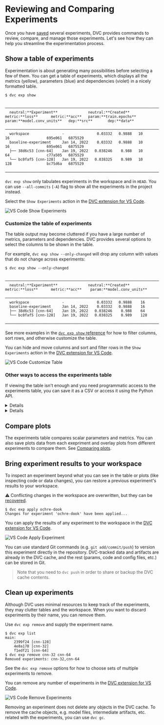 # Reviewing and Comparing Experiments

Once you have [saved] several experiments, DVC provides commands to review,
compare, and manage those experiments. Let's see how they can help you
streamline the experimentation process.

[saved]: /doc/user-guide/experiment-management#save-experiments

## Show a table of experiments

Experimentation is about generating many possibilities before selecting a few of
them. You can get a table of experiments, which displays all the metrics
(yellow), parameters (blue) and <abbr>dependencies</abbr> (violet) in a nicely
formatted table.

<toggle>

<tab title="DVC CLI">

```cli
$ dvc exp show
```

```dvctable
 ────────────────────────────────────────────────────────────────────────────────────────────────────────────────
  neutral:**Experiment**              neutral:**Created**            metric:**loss**      metric:**acc**   param:**train.epochs**   param:**model.conv_units**   dep:**src**       dep:**data**
 ────────────────────────────────────────────────────────────────────────────────────────────────────────────────
  workspace               -               0.03332   0.9888   10             16                 695e061   6875529
  baseline-experiment     Jan 14, 2022    0.03332   0.9888   10             16                 695e061   6875529
  ├── 38d6c53 [cnn-64]    Jan 19, 2022   0.038246    0.988   10             64                 c77a505   6875529
  └── bc0faf5 [cnn-128]   Jan 19, 2022   0.038325    0.989   10             128                bc75d6a   6875529
 ────────────────────────────────────────────────────────────────────────────────────────────────────────────────
```

`dvc exp show` only tabulates experiments in the workspace and in `HEAD`. You
can use `--all-commits` (`-A`) flag to show all the experiments in the project
instead.

</tab>

<tab title="VSCode Extension">

Select the `Show Experiments` action in the [DVC extension for VS Code].

![VS Code Show Experiments](/img/vscode-show-experiments.png)

</tab>

</toggle>

### Customize the table of experiments

The table output may become cluttered if you have a large number of metrics,
parameters and dependencies. DVC provides several options to select the columns
to be shown in the table.

<toggle>

<tab title="DVC CLI">

For example, `dvc exp show --only-changed` will drop any column with values that
do not change across experiments:

```cli
$ dvc exp show --only-changed
```

```dvctable
 ───────────────────────────────────────────────────────────────────────────────
  neutral:**Experiment**              neutral:**Created**            metric:**loss**      metric:**acc**    param:**model.conv_units**
 ───────────────────────────────────────────────────────────────────────────────
  workspace               -               0.03332   0.9888    16
  baseline-experiment     Jan 14, 2022    0.03332   0.9888    16
  ├── 38d6c53 [cnn-64]    Jan 19, 2022   0.038246    0.988    64
  └── bc0faf5 [cnn-128]   Jan 19, 2022   0.038325    0.989    128
 ───────────────────────────────────────────────────────────────────────────────
```

See more examples in the
[`dvc exp show` reference](/doc/command-reference/exp/show#examples) for how to
filter columns, sort rows, and otherwise customize the table.

</tab>

<tab title="VSCode Extension">

You can hide and move columns and sort and filter rows in the `Show Experiments`
action in the [DVC extension for VS Code].

![VS Code Customize Table](/img/vscode-customize-table.gif)

</tab>

</toggle>

### Other ways to access the experiments table

If viewing the table isn't enough and you need programmatic access to the
experiments table, you can save it as a CSV or access it using the Python API.

<details>

#### Get experiments table in CSV

`dvc exp show` can also output the table in CSV, with `--csv`. It includes all
the data found in the table.

```cli
$ dvc exp show --csv
```

```csv
Experiment,rev,typ,Created,parent,loss,acc,train.epochs,model.conv_units
,workspace,baseline,,,0.236574187874794,0.9126999974250793,10,16
baseline-experiment,23ceb4a,baseline,2021-09-06T23:38:07,,0.236574187874794,0.9126999974250793,10,16
cnn-64,6d13f33,branch_commit,2021-09-09T13:06:05,,0.2338544875383377,0.9153000116348267,10,64
cnn-128,69503c6,branch_commit,2021-09-09T12:53:51,,0.2324332743883133,0.9160000085830688,10,128
```

For example, let's parse the CSV output with [csvkit] to get a statistical
summary about the experiments:

```cli
$ dvc exp show --csv | csvstat
...
7. "acc"

        Type of data:          Number
        Contains null values:  False
        Unique values:         5
        Smallest value:        0.9127
        Largest value:         0.9167
        Sum:                   5.4895
        Mean:                  0.914917
        Median:                0.91565
        StDev:                 0.001774
        Most common values:    0.9127 (2x)
                               0.9167 (1x)
                               0.9153 (1x)
                               0.9161 (1x)
                               0.916 (1x)
...
```

[csvkit]: https://csvkit.readthedocs.io/en/latest/

</details>

<details>

#### Get experiments table in Python API

The experiments table is also available in the DVC Python API:

```py
import dvc.api

exps = dvc.api.exp_show()
```

This returns a list of dictionaries, where each dictionary represents an
experiment:

```json
[
  {
    "Experiment": "paled-acre",
    "rev": "883442c",
    "Created": "Apr 19, 2023",
    "dice_multi": 0.8590125166103912,
    "train.arch": "squeezenet1_1"
  },
  {
    "Experiment": "vocal-suer",
    "rev": "231e504",
    "Created": "Apr 19, 2023",
    "dice_multi": 0.8997336177828745,
    "train.arch": "resnet34"
  },
  {
    "Experiment": "banal-hogs",
    "rev": "ff4a08a",
    "Created": "Apr 19, 2023",
    "dice_multi": 0.8758231459806097,
    "train.arch": "alexnet"
  }
]
```

The format returned by `dvc.api.exp_show()` can be directly converted to a
[Pandas DataFrame](https://pandas.pydata.org/docs/reference/api/pandas.DataFrame.html):

```py
import dvc.api
import pandas as pd

df = pd.DataFrame(dvc.api.exp_show())
```

</details>

## Compare plots

The experiments table compares scalar parameters and metrics. You can also save
plots data from each exepriment and overlay plots from different experiments to
compare them. See [Comparing plots].

[comparing plots]: /doc/user-guide/experiment-management/visualizing-plots

## Bring experiment results to your workspace

To inspect an experiment beyond what you can see in the table or plots (like
inspecting code or data changes), you can restore a previous experiment's
results to your workspace.

⚠️ Conflicting changes in the workspace are overwritten, but they can be
[recovered].

[recovered]:
  /doc/command-reference/exp/apply#expand-for-details-on-reverting-object-object

<toggle>

<tab title="DVC CLI">

```cli
$ dvc exp apply ochre-dook
Changes for experiment 'ochre-dook' have been applied...
```

</tab>

<tab title="VSCode Extension">

You can apply the results of any experiment to the workspace in the [DVC
extension for VS Code].

![VS Code Apply Experiment](/img/vscode-apply-experiment.gif)

</tab>

</toggle>

You can use standard Git commands (e.g. `git add/commit/push`) to version this
experiment directly in the <abbr>repository</abbr>. DVC-tracked data and
artifacts are already in the DVC cache, and the rest (params, code and config
files, etc.) can be stored in Git.

> Note that you need to `dvc push` in order to share or backup the DVC cache
> contents.

## Clean up experiments

Although DVC uses minimal resources to keep track of the experiments, they may
clutter tables and the workspace. When you want to discard experiments by their
name, you can remove them.

Use `dvc exp remove` and supply the experiment name.

<toggle>

<tab title="DVC CLI">

```cli
$ dvc exp list
main:
    2399f24 [cnn-128]
    4e8a178 [cnn-32]
    f1edf21 [cnn-64]
$ dvc exp remove cnn-32 cnn-64
Removed experiments: cnn-32,cnn-64
```

See the `dvc exp remove` options for how to choose sets of multiple experiments
to remove.

</tab>

<tab title="VSCode Extension">

You can remove any number of experiments in the [DVC extension for VS Code].

![VS Code Remove Experiments](/img/vscode-remove-experiments.gif)

</tab>

</toggle>

Removing an experiment does not delete any objects in the DVC
<abbr>cache</abbr>. To remove the cache objects, e.g. model files, intermediate
artifacts, etc. related with the experiments, you can use `dvc gc`.

[dvc extension for vs code]:
  https://marketplace.visualstudio.com/items?itemName=Iterative.dvc
